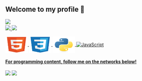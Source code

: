 ## Welcome to my profile 🤩
 <img height="180em"  src="https://media.giphy.com/media/v1.Y2lkPTc5MGI3NjExaDZobzRsa3VscHgyMjMxdXJoNXByanhrOG5ra20xMjB1bzdzZDl5ZiZlcD12MV9pbnRlcm5hbF9naWZfYnlfaWQmY3Q9Zw/L1R1tvI9svkIWwpVYr/giphy.gif"/>
 
 <div>
  <a href="https://github.com/maria-elooisa">
  <img height="180em" src="https://github-readme-stats.vercel.app/api?username=maria-elooisa&show_icons=true&theme=highcontrast&include_all_commits=true&count_private=true"/>
  <img height="180em" src="https://github-readme-stats.vercel.app/api/top-langs/?username=maria-elooisa&layout=compact&langs_count=6&theme=highcontrast"/>
</div>
   
<div style="display: inline_block"><br>
  <img align="center" alt="HTML" height="50" width="70" src="https://raw.githubusercontent.com/devicons/devicon/master/icons/html5/html5-original.svg">
  <img align="center" alt="CSS" height="50" width="70" src="https://raw.githubusercontent.com/devicons/devicon/master/icons/css3/css3-original.svg">
  <img align="center" alt="Python" height="50" width="70" src="https://raw.githubusercontent.com/devicons/devicon/master/icons/python/python-original.svg">
 <img align="center" alt="JavaScript" height="50" width="70" src="https://raw.githubusercontent.com/devicons/devicon/master/icons/python/javaScript-original.svg">
</div>
 
  #### For programming content, follow me on the networks below!
 
<div> 
  <a href="mariaelooisa1011@gmail.com"><img src="https://img.shields.io/badge/-Gmail-%23333?style=for-the-badge&logo=gmail&logoColor=white" target="_blank"></a>
  <a href="www.linkedin.com/in/maria-eloisa-da-silva" target="_blank"><img src="https://img.shields.io/badge/-LinkedIn-%230077B5?style=for-the-badge&logo=linkedin&logoColor=white" target="_blank"></a> 
</div>
